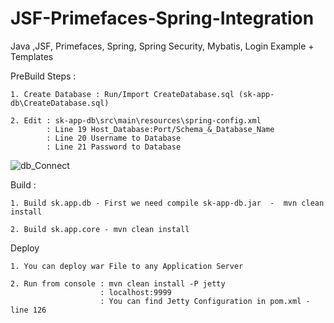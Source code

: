 # JSF-Primefaces-Spring-Integration

Java ,JSF, Primefaces, Spring, Spring Security, Mybatis, Login Example + Templates

PreBuild Steps :

	1. Create Database : Run/Import CreateDatabase.sql (sk-app-db\CreateDatabase.sql)

	2. Edit : sk-app-db\src\main\resources\spring-config.xml
			: Line 19 Host_Database:Port/Schema_&_Database_Name
			: Line 20 Username to Database
			: Line 21 Password to Database

![db_Connect](http://s14.postimg.org/7o2yoriwh/db_Connect.jpg)

Build :
	
	1. Build sk.app.db - First we need compile sk-app-db.jar  -  mvn clean install
	
	2. Build sk.app.core - mvn clean install

Deploy

	1. You can deploy war File to any Application Server
	
	2. Run from console : mvn clean install -P jetty
						: localhost:9999
						: You can find Jetty Configuration in pom.xml - line 126
